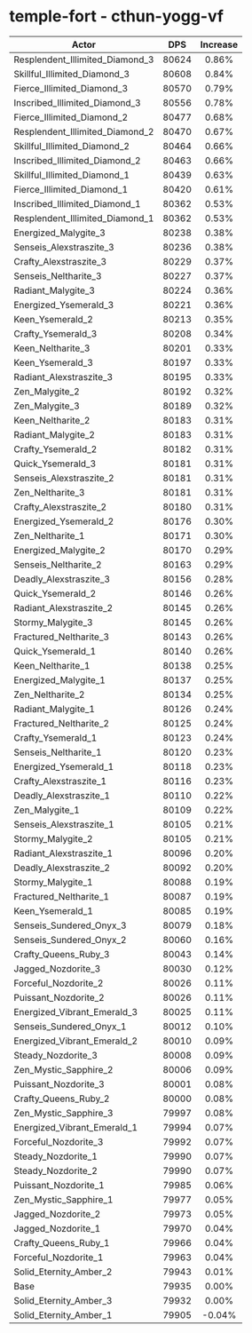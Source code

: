 # temple-fort - cthun-yogg-vf
| Actor | DPS | Increase |
|---|:---:|:---:|
|Resplendent_Illimited_Diamond_3|80624|0.86%|
|Skillful_Illimited_Diamond_3|80608|0.84%|
|Fierce_Illimited_Diamond_3|80570|0.79%|
|Inscribed_Illimited_Diamond_3|80556|0.78%|
|Fierce_Illimited_Diamond_2|80477|0.68%|
|Resplendent_Illimited_Diamond_2|80470|0.67%|
|Skillful_Illimited_Diamond_2|80464|0.66%|
|Inscribed_Illimited_Diamond_2|80463|0.66%|
|Skillful_Illimited_Diamond_1|80439|0.63%|
|Fierce_Illimited_Diamond_1|80420|0.61%|
|Inscribed_Illimited_Diamond_1|80362|0.53%|
|Resplendent_Illimited_Diamond_1|80362|0.53%|
|Energized_Malygite_3|80238|0.38%|
|Senseis_Alexstraszite_3|80236|0.38%|
|Crafty_Alexstraszite_3|80229|0.37%|
|Senseis_Neltharite_3|80227|0.37%|
|Radiant_Malygite_3|80224|0.36%|
|Energized_Ysemerald_3|80221|0.36%|
|Keen_Ysemerald_2|80213|0.35%|
|Crafty_Ysemerald_3|80208|0.34%|
|Keen_Neltharite_3|80201|0.33%|
|Keen_Ysemerald_3|80197|0.33%|
|Radiant_Alexstraszite_3|80195|0.33%|
|Zen_Malygite_2|80192|0.32%|
|Zen_Malygite_3|80189|0.32%|
|Keen_Neltharite_2|80183|0.31%|
|Radiant_Malygite_2|80183|0.31%|
|Crafty_Ysemerald_2|80182|0.31%|
|Quick_Ysemerald_3|80181|0.31%|
|Senseis_Alexstraszite_2|80181|0.31%|
|Zen_Neltharite_3|80181|0.31%|
|Crafty_Alexstraszite_2|80180|0.31%|
|Energized_Ysemerald_2|80176|0.30%|
|Zen_Neltharite_1|80171|0.30%|
|Energized_Malygite_2|80170|0.29%|
|Senseis_Neltharite_2|80163|0.29%|
|Deadly_Alexstraszite_3|80156|0.28%|
|Quick_Ysemerald_2|80146|0.26%|
|Radiant_Alexstraszite_2|80145|0.26%|
|Stormy_Malygite_3|80145|0.26%|
|Fractured_Neltharite_3|80143|0.26%|
|Quick_Ysemerald_1|80140|0.26%|
|Keen_Neltharite_1|80138|0.25%|
|Energized_Malygite_1|80137|0.25%|
|Zen_Neltharite_2|80134|0.25%|
|Radiant_Malygite_1|80126|0.24%|
|Fractured_Neltharite_2|80125|0.24%|
|Crafty_Ysemerald_1|80123|0.24%|
|Senseis_Neltharite_1|80120|0.23%|
|Energized_Ysemerald_1|80118|0.23%|
|Crafty_Alexstraszite_1|80116|0.23%|
|Deadly_Alexstraszite_1|80110|0.22%|
|Zen_Malygite_1|80109|0.22%|
|Senseis_Alexstraszite_1|80105|0.21%|
|Stormy_Malygite_2|80105|0.21%|
|Radiant_Alexstraszite_1|80096|0.20%|
|Deadly_Alexstraszite_2|80092|0.20%|
|Stormy_Malygite_1|80088|0.19%|
|Fractured_Neltharite_1|80087|0.19%|
|Keen_Ysemerald_1|80085|0.19%|
|Senseis_Sundered_Onyx_3|80079|0.18%|
|Senseis_Sundered_Onyx_2|80060|0.16%|
|Crafty_Queens_Ruby_3|80043|0.14%|
|Jagged_Nozdorite_3|80030|0.12%|
|Forceful_Nozdorite_2|80026|0.11%|
|Puissant_Nozdorite_2|80026|0.11%|
|Energized_Vibrant_Emerald_3|80025|0.11%|
|Senseis_Sundered_Onyx_1|80012|0.10%|
|Energized_Vibrant_Emerald_2|80010|0.09%|
|Steady_Nozdorite_3|80008|0.09%|
|Zen_Mystic_Sapphire_2|80006|0.09%|
|Puissant_Nozdorite_3|80001|0.08%|
|Crafty_Queens_Ruby_2|80000|0.08%|
|Zen_Mystic_Sapphire_3|79997|0.08%|
|Energized_Vibrant_Emerald_1|79994|0.07%|
|Forceful_Nozdorite_3|79992|0.07%|
|Steady_Nozdorite_1|79990|0.07%|
|Steady_Nozdorite_2|79990|0.07%|
|Puissant_Nozdorite_1|79985|0.06%|
|Zen_Mystic_Sapphire_1|79977|0.05%|
|Jagged_Nozdorite_2|79973|0.05%|
|Jagged_Nozdorite_1|79970|0.04%|
|Crafty_Queens_Ruby_1|79966|0.04%|
|Forceful_Nozdorite_1|79963|0.04%|
|Solid_Eternity_Amber_2|79943|0.01%|
|Base|79935|0.00%|
|Solid_Eternity_Amber_3|79932|0.00%|
|Solid_Eternity_Amber_1|79905|-0.04%|
